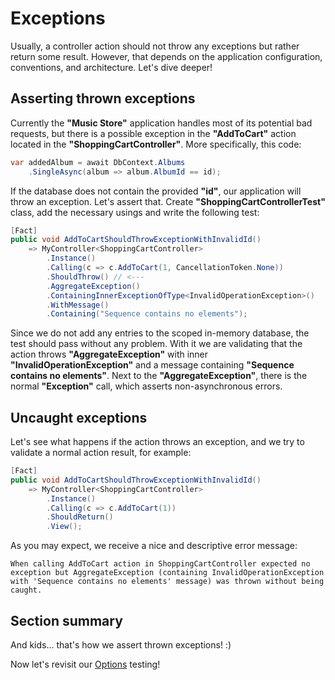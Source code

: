 # Exceptions

Usually, a controller action should not throw any exceptions but rather return some result. However, that depends on the application configuration, conventions, and architecture. Let's dive deeper!

## Asserting thrown exceptions

Currently the **"Music Store"** application handles most of its potential bad requests, but there is a possible exception in the **"AddToCart"** action located in the **"ShoppingCartController"**. More specifically, this code:

```c#
var addedAlbum = await DbContext.Albums
    .SingleAsync(album => album.AlbumId == id);
```

If the database does not contain the provided **"id"**, our application will throw an exception. Let's assert that. Create **"ShoppingCartControllerTest"** class, add the necessary usings and write the following test:

```c#
[Fact]
public void AddToCartShouldThrowExceptionWithInvalidId()
    => MyController<ShoppingCartController>
        .Instance()
        .Calling(c => c.AddToCart(1, CancellationToken.None))
        .ShouldThrow() // <---
        .AggregateException()
        .ContainingInnerExceptionOfType<InvalidOperationException>()
        .WithMessage()
        .Containing("Sequence contains no elements");
```

Since we do not add any entries to the scoped in-memory database, the test should pass without any problem. With it we are validating that the action throws **"AggregateException"** with inner **"InvalidOperationException"** and a message containing **"Sequence contains no elements"**. Next to the **"AggregateException"**, there is the normal **"Exception"** call, which asserts non-asynchronous errors.

## Uncaught exceptions

Let's see what happens if the action throws an exception, and we try to validate a normal action result, for example:

```c#
[Fact]
public void AddToCartShouldThrowExceptionWithInvalidId()
    => MyController<ShoppingCartController>
        .Instance()
        .Calling(c => c.AddToCart(1))
        .ShouldReturn()
        .View();
```

As you may expect, we receive a nice and descriptive error message:

```text
When calling AddToCart action in ShoppingCartController expected no exception but AggregateException (containing InvalidOperationException with 'Sequence contains no elements' message) was thrown without being caught.
```

## Section summary

And kids... that's how we assert thrown exceptions! :)

Now let's revisit our [Options](/tutorial/options.html) testing!
